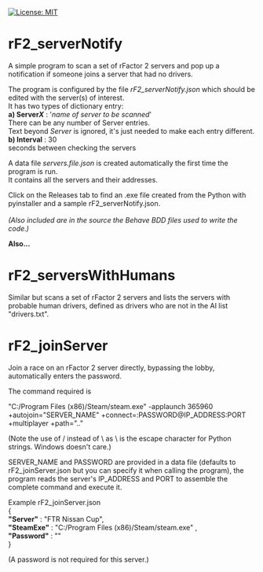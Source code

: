 [![License: MIT](https://img.shields.io/badge/License-MIT-yellow.svg)](https://opensource.org/licenses/MIT)
# rF2_serverNotify
A simple program to scan a set of rFactor 2 servers and pop up a notification if someone joins a server that had no drivers.

The program is configured by the file <i>rF2_serverNotify.json</i> which should be edited with the server(s) of interest.<br>
It has two types of dictionary entry:<br>
  <b>a) Server<i>X</i></b> : '<i>name of server to be scanned</i>'<br>
      There can be any number of Server entries.<br>
      Text beyond <i>Server</i> is ignored, it's just needed to make each entry different.<br>
  <b>b) Interval</b> : 30<br>
      seconds between checking the servers<br>

A data file <i>servers.file.json</i> is created automatically the first time the program is run.<br>
It contains all the servers and their addresses.<br>

Click on the Releases tab to find an .exe file created from the Python with pyinstaller and a sample rF2_serverNotify.json.<br><br>
<i>(Also included are in the source the Behave BDD files used to write the code.)</i>

<b>Also...</b>

# rF2_serversWithHumans
Similar but scans a set of rFactor 2 servers and lists the servers with probable human drivers, defined as drivers who are not in 
the AI list "drivers.txt".

# rF2_joinServer
Join a race on an rFactor 2 server directly, bypassing the lobby, automatically enters the password.  

The command required is

"C:/Program Files (x86)/Steam/steam.exe" -applaunch 365960 +autojoin="SERVER_NAME" +connect=:PASSWORD@IP_ADDRESS:PORT +multiplayer +path=".."

(Note the use of / instead of \ as \ is the escape character for Python strings.  Windows doesn't care.)

SERVER_NAME and PASSWORD are provided in a data file (defaults to rF2_joinServer.json but you can specify it when calling the program), the program reads the server's IP_ADDRESS and PORT to assemble the complete command and execute it.

Example rF2_joinServer.json 
<br>
{<br>
  <b>"Server"</b> : "FTR Nissan Cup",<br>
  <b>"SteamExe"</b> : "C:/Program Files (x86)/Steam/steam.exe" ,<br>
  <b>"Password"</b> : ""<br>
}<br>

(A password is not required for this server.)
